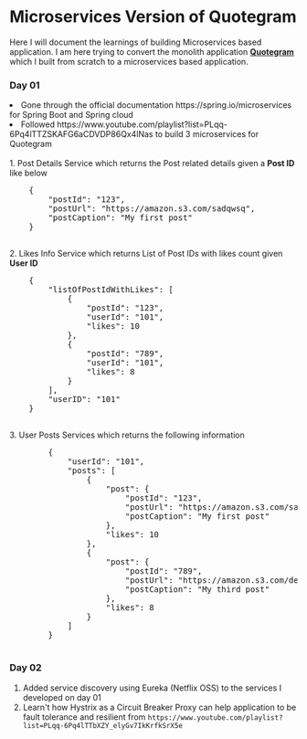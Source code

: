 # Microservices Version of Quotegram
Here I will document the learnings of building Microservices based application. I am here trying to convert the monolith application <b><a href="https://github.com/Sowmiya-yes/Quotegram"> Quotegram <a> </b> which I built from scratch to a microservices based application.

### Day 01
<li>Gone through the official documentation https://spring.io/microservices for Spring Boot and Spring cloud<li>
Followed https://www.youtube.com/playlist?list=PLqq-6Pq4lTTZSKAFG6aCDVDP86Qx4lNas to build 3 microservices for Quotegram<br>
    <br>
    1. Post Details Service which returns the Post related details given a <b>Post ID</b> like below 
    <pre>
    {
        "postId": "123",
        "postUrl": "https://amazon.s3.com/sadqwsq",
        "postCaption": "My first post"
    }
    </pre>
    2. Likes Info Service which returns List of Post IDs with likes count given <b>User ID</b>
    <pre>
    {
        "listOfPostIdWithLikes": [
            {
                "postId": "123",
                "userId": "101",
                "likes": 10
            },
            {
                "postId": "789",
                "userId": "101",
                "likes": 8
            }
        ],
        "userID": "101"
    }
    </pre>
    3. User Posts Services which returns the following information<br>
    <Pre>
        {
            "userId": "101",
            "posts": [
                {
                    "post": {
                        "postId": "123",
                        "postUrl": "https://amazon.s3.com/sadqwsq",
                        "postCaption": "My first post"
                    },
                    "likes": 10
                },
                {
                    "post": {
                        "postId": "789",
                        "postUrl": "https://amazon.s3.com/dedww",
                        "postCaption": "My third post"
                    },
                    "likes": 8
                }
            ]
        }
    </Pre>
    
### Day 02
1. Added service discovery using Eureka (Netflix OSS) to the services I developed on day 01
2. Learn't how Hystrix as a Circuit Breaker Proxy can help application to be fault tolerance and resilient from `https://www.youtube.com/playlist?list=PLqq-6Pq4lTTbXZY_elyGv7IkKrfkSrX5e`

 